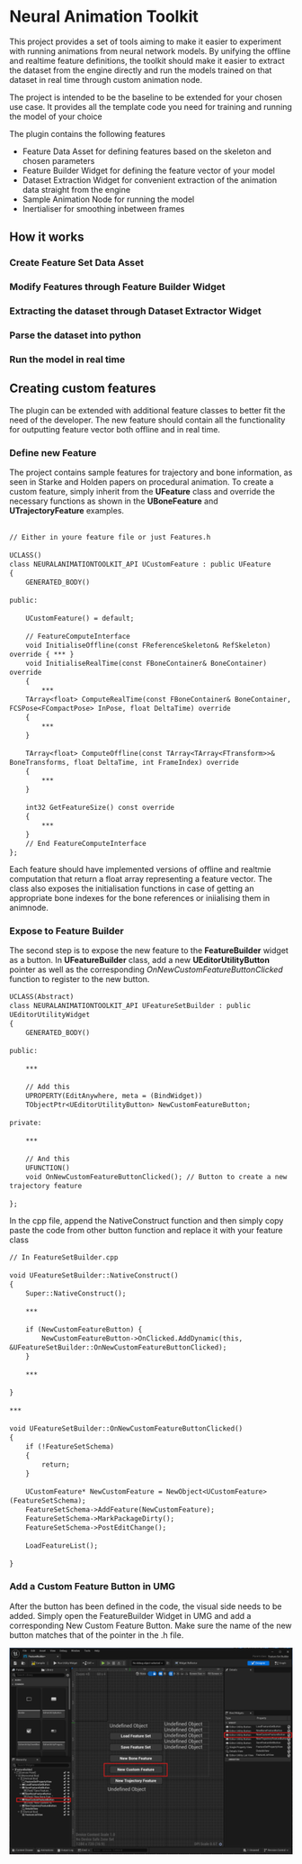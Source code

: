 # Neural Animation Toolkit

This project provides a set of tools aiming to make it easier to experiment with running animations from neural network models. By unifying the offline and realtime feature definitions, the toolkit should make it easier to extract the dataset from the engine directly and run the models trained on that dataset in real time through custom animation node.

The project is intended to be the baseline to be extended for your chosen use case. It provides all the template code you need for training and running the model of your choice

The plugin contains the following features

- Feature Data Asset for defining features based on the skeleton and chosen parameters
- Feature Builder Widget for defining the feature vector of your model
- Dataset Extraction Widget for convenient extraction of the animation data straight from the engine
- Sample Animation Node for running the model
- Inertialiser for smoothing inbetween frames

## How it works
### Create Feature Set Data Asset
### Modify Features through Feature Builder Widget
### Extracting the dataset through Dataset Extractor Widget
### Parse the dataset into python
### Run the model in real time

## Creating custom features

The plugin can be extended with additional feature classes to better fit the need of the developer. The new feature should contain all the functionality for outputting feature vector both offline and in real time.

### Define new Feature
The project contains sample features for trajectory and bone information, as seen in Starke and Holden papers on procedural animation. To create a custom feature, simply inherit from the **UFeature** class and override the necessary functions as shown in the **UBoneFeature** and **UTrajectoryFeature** examples. 

```

// Either in youre feature file or just Features.h

UCLASS()
class NEURALANIMATIONTOOLKIT_API UCustomFeature : public UFeature
{
	GENERATED_BODY()

public:

	UCustomFeature() = default;

	// FeatureComputeInterface
	void InitialiseOffline(const FReferenceSkeleton& RefSkeleton) override { *** }
	void InitialiseRealTime(const FBoneContainer& BoneContainer) override 
    { 
        ***
	TArray<float> ComputeRealTime(const FBoneContainer& BoneContainer, FCSPose<FCompactPose> InPose, float DeltaTime) override
	{
		***
	}

	TArray<float> ComputeOffline(const TArray<TArray<FTransform>>& BoneTransforms, float DeltaTime, int FrameIndex) override
	{
		***
	}

	int32 GetFeatureSize() const override
	{
        ***
	}
	// End FeatureComputeInterface
};

```

Each feature should have implemented versions of offline and realtmie computation that return a float array representing a feature vector. The class also exposes the initialisation functions in case of getting an appropriate bone indexes for the bone references or iniialising them in animnode.

### Expose to Feature Builder

The second step is to expose the new feature to the **FeatureBuilder** widget as a button. In **UFeatureBuilder** class, add a new **UEditorUtilityButton** pointer as well as the corresponding *OnNewCustomFeatureButtonClicked* function to register to the new button. 


```
UCLASS(Abstract)
class NEURALANIMATIONTOOLKIT_API UFeatureSetBuilder : public UEditorUtilityWidget
{
	GENERATED_BODY()

public:

    ***

    // Add this
    UPROPERTY(EditAnywhere, meta = (BindWidget))
    TObjectPtr<UEditorUtilityButton> NewCustomFeatureButton;

private:

    ***

    // And this
    UFUNCTION()
    void OnNewCustomFeatureButtonClicked(); // Button to create a new trajectory feature

};
```

In the cpp file, append the NativeConstruct function and then simply copy paste the code from other button function and replace it with your feature class


```
// In FeatureSetBuilder.cpp

void UFeatureSetBuilder::NativeConstruct()
{
	Super::NativeConstruct();

    ***

	if (NewCustomFeatureButton) {
		NewCustomFeatureButton->OnClicked.AddDynamic(this, &UFeatureSetBuilder::OnNewCustomFeatureButtonClicked);
	}

    ***

}

***

void UFeatureSetBuilder::OnNewCustomFeatureButtonClicked()
{
	if (!FeatureSetSchema)
	{
		return;
	}

	UCustomFeature* NewCustomFeature = NewObject<UCustomFeature>(FeatureSetSchema);
	FeatureSetSchema->AddFeature(NewCustomFeature);
	FeatureSetSchema->MarkPackageDirty();
	FeatureSetSchema->PostEditChange();

	LoadFeatureList();

}

```

### Add a Custom Feature Button in UMG
After the button has been defined in the code, the visual side needs to be added. Simply open the FeatureBuilder Widget in UMG and add a corresponding New Custom Feature Button. Make sure the name of the new button matches that of the pointer in the .h file.

![CustomFeatureButton](Media/CustomFeature.png)